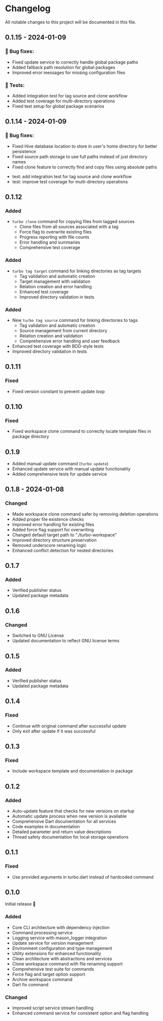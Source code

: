 # Changelog

All notable changes to this project will be documented in this file.

## 0.1.15 - 2024-01-09

### 🐛 Bug fixes:
- Fixed update service to correctly handle global package paths
- Added fallback path resolution for global packages
- Improved error messages for missing configuration files

### 🧪 Tests:
- Added integration test for tag source and clone workflow
- Added test coverage for multi-directory operations
- Fixed test setup for global package scenarios

## 0.1.14 - 2024-01-09

### 🐛 Bug fixes:
- Fixed Hive database location to store in user's home directory for better persistence
- Fixed source path storage to use full paths instead of just directory names
- Fixed clone feature to correctly find and copy files using absolute paths

* test: add integration test for tag source and clone workflow
* test: improve test coverage for multi-directory operations

## 0.1.12

### Added
- `turbo clone` command for copying files from tagged sources
  - Clone files from all sources associated with a tag
  - Force flag to overwrite existing files
  - Progress reporting with file counts
  - Error handling and summaries
  - Comprehensive test coverage

### Added
- `turbo tag target` command for linking directories as tag targets
  - Tag validation and automatic creation
  - Target management with validation
  - Relation creation and error handling
  - Enhanced test coverage
  - Improved directory validation in tests

### Added
- New `turbo tag source` command for linking directories to tags
  - Tag validation and automatic creation
  - Source management from current directory
  - Relation creation and validation
  - Comprehensive error handling and user feedback
- Enhanced test coverage with BDD-style tests
- Improved directory validation in tests

## 0.1.11

### Fixed
- Fixed version constant to prevent update loop

## 0.1.10

### Fixed
- Fixed workspace clone command to correctly locate template files in package directory

## 0.1.9

- Added manual update command (`turbo update`)
- Enhanced update service with manual update functionality
- Added comprehensive tests for update service

## 0.1.8 - 2024-01-08

### Changed
- Made workspace clone command safer by removing deletion operations
- Added proper file existence checks
- Improved error handling for existing files
- Added force flag support for overwriting
- Changed default target path to "./turbo-workspace"
- Improved directory structure preservation
- Removed underscore renaming logic
- Enhanced conflict detection for nested directories

## 0.1.7

### Added
- Verified publisher status
- Updated package metadata

## 0.1.6

### Changed
- Switched to GNU License
- Updated documentation to reflect GNU license terms

## 0.1.5

### Added
- Verified publisher status
- Updated package metadata

## 0.1.4

### Fixed
- Continue with original command after successful update
- Only exit after update if it was successful

## 0.1.3

### Fixed
- Include workspace template and documentation in package

## 0.1.2

### Added
- Auto-update feature that checks for new versions on startup
- Automatic update process when new version is available
- Comprehensive Dart documentation for all services
- Code examples in documentation
- Detailed parameter and return value descriptions
- Thread safety documentation for local storage operations

## 0.1.1

### Fixed
- Use provided arguments in turbo.dart instead of hardcoded command

## 0.1.0

Initial release 🎉

### Added
- Core CLI architecture with dependency injection
- Command processing service
- Logging service with mason_logger integration
- Update service for version management
- Environment configuration and type management
- Utility extensions for enhanced functionality
- Clean architecture with abstractions and services
- Clone workspace command with file renaming support
- Comprehensive test suite for commands
- Force flag and target option support
- Archive workspace command
- Dart fix command

### Changed
- Improved script service stream handling
- Enhanced command service for consistent option and flag handling
